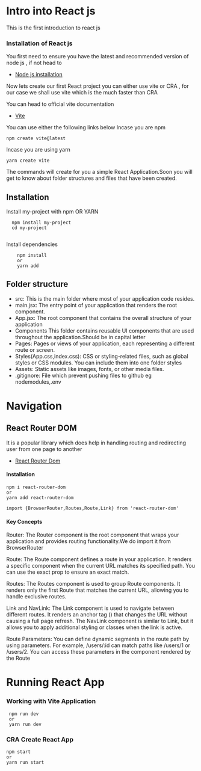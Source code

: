 

# Intro into React js

This is the first introduction to react js 

### Installation of React js

You first need to ensure you have the latest and recommended version of node js , if not head to 

- [Node js installation](https://nodejs.org/en)

Now lets create our first React project you can either use vite or CRA , for our case we shall use vite which is the much faster than CRA

You can head to official vite documentation
- [Vite](https://vitejs.dev/guide/)

You can use either the following links below
Incase you are npm
```
npm create vite@latest

```
Incase you are using yarn

```
yarn create vite
```
The commands will create for you a simple React Application.Soon you will get to know about folder structures and files that have been created.

## Installation

Install my-project with npm OR YARN

```
  npm install my-project
  cd my-project


```

Install dependencies

```
    npm install
    or 
    yarn add
```
    
## Folder structure

- src: This is the main folder where most of your application code resides.
- main.jsx: The entry point of your application that renders the root component.
- App.jsx: The root component that contains the overall structure of your application
- Components This folder contains reusable UI components that are used throughout the application.Should be in capital letter
- Pages: Pages or views of your application, each representing a different route or screen.
- Styles(App.css,index.css): CSS or styling-related files, such as global styles or CSS modules. You can include them into one folder styles
- Assets: Static assets like images, fonts, or other media files.
- .gitignore: File which prevent pushing files to github eg nodemodules,.env


# Navigation

## React Router DOM

It is a popular library which does help in handling routing and redirecting user from one page to another

- [React Router Dom](https://reactrouter.com/en/main/start/tutorial)


#### Installation

```
npm i react-router-dom
or 
yarn add react-router-dom
```

```
import {BrowserRouter,Routes,Route,Link} from 'react-router-dom'
```

####  Key Concepts
Router: The Router component is the root component that wraps your application and provides routing functionality.We do import it from BrowserRouter

Route: The Route component defines a route in your application. It renders a specific component when the current URL matches its specified path. You can use the exact prop to ensure an exact match.

Routes: The Routes component is used to group Route components. It renders only the first Route that matches the current URL, allowing you to handle exclusive routes.

Link and NavLink: The Link component is used to navigate between different routes. It renders an anchor tag (<a>) that changes the URL without causing a full page refresh. The NavLink component is similar to Link, but it allows you to apply additional styling or classes when the link is active.

Route Parameters: You can define dynamic segments in the route path by using parameters. For example, /users/:id can match paths like /users/1 or /users/2. You can access these parameters in the component rendered by the Route


# Running React App

 ### Working with Vite Application
```
 npm run dev
 or
 yarn run dev
```

  ### CRA Create React App
  ```
  npm start
  or
  yarn run start

  ```



